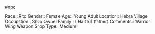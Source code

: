 #npc 

Race:: Rito
Gender:: Female
Age:: Young Adult
Location:: Hebra Village
Occupation:: Shop Owner
Family:: [[Harth]] (father)
Comments:: Warrior Wing Weapon Shop
Type:: Medium
